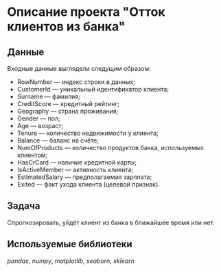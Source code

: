 # Описание проекта "Отток клиентов из банка"


## Данные

Входные данные выглядели следущим образом:

- RowNumber — индекс строки в данных;
- CustomerId — уникальный идентификатор клиента;
- Surname — фамилия;
- CreditScore — кредитный рейтинг;
- Geography — страна проживания;
- Gender — пол;
- Age — возраст;
- Tenure — количество недвижимости у клиента;
- Balance — баланс на счёте;
- NumOfProducts — количество продуктов банка, используемых клиентом;
- HasCrCard — наличие кредитной карты;
- IsActiveMember — активность клиента;
- EstimatedSalary — предполагаемая зарплата;
- Exited — факт ухода клиента (целевой признак).

## Задача

Спрогнозировать, уйдёт клиент из банка в ближайшее время или нет.

## Используемые библиотеки
*pandas*,
*numpy*,
*matplotlib*,
*seaborn*,
*sklearn*
